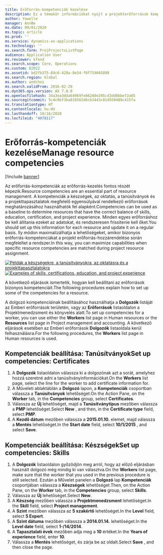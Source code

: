 ```yaml
---
title: Erőforrás-kompetenciák kezelése
description: Ez a témakör információkat nyújt a projekterőforrások kompetenciáinak beállításáról.
author: Yowelle
manager: AnnBe
ms.date: 09/01/2020
ms.topic: article
ms.prod: ''
ms.service: dynamics-ax-applications
ms.technology: ''
ms.search.form: ProjProjectsListPage
audience: Application User
ms.reviewer: kfend
ms.search.scope: Core, Operations
ms.custom: 82022
ms.assetid: bd2fb375-84c6-428a-8e54-f0f719045898
ms.search.region: Global
ms.author: andchoi
ms.search.validFrom: 2016-02-28
ms.dyn365.ops.version: AX 7.0.0
ms.openlocfilehash: 34a3ea3dda64969fe66248e295cd3dd8bbe72a05
ms.sourcegitcommit: 5c4c9bf3ba018562d6cb3443c01d550489c415fa
ms.translationtype: HT
ms.contentlocale: hu-HU
ms.lasthandoff: 10/16/2020
ms.locfileid: "4078117"
---
```

# <a name="manage-resource-competencies"></a><span data-ttu-id="74450-103">Erőforrás-kompetenciák kezelése</span><span class="sxs-lookup"><span data-stu-id="74450-103">Manage resource competencies</span></span>

[!include [banner](../includes/banner.md)]

<span data-ttu-id="74450-104">Az erőforrás-kompetenciák az erőforrás-kezelés fontos részét képezik.</span><span class="sxs-lookup"><span data-stu-id="74450-104">Resource competencies are an essential part of resource management.</span></span> <span data-ttu-id="74450-105">A kompetenciák a készségek, az oktatás, a tanúsítványok és a projekttapasztalatok megfelelő egyensúlyával rendelkező erőforrások meghatározásához használhatók fel alapként.</span><span class="sxs-lookup"><span data-stu-id="74450-105">Competencies can be used as a baseline to determine resources that have the correct balance of skills, education, certification, and project experience.</span></span> <span data-ttu-id="74450-106">Minden egyes erőforráshoz be kell állítania ezeket az adatokat, és rendszeresen frissítenie kell őket.</span><span class="sxs-lookup"><span data-stu-id="74450-106">You should set up this information for each resource and update it on a regular basis.</span></span> <span data-ttu-id="74450-107">Ily módon maximalizálhatja a lehetőségeket, amikor bizonyos erőforrás-kompetenciákat a projekt erőforrás-hozzárendelése során megfeleltet a rendszer.</span><span class="sxs-lookup"><span data-stu-id="74450-107">In this way, you can maximize capabilities when specific resource competencies are matched during project resource assignment.</span></span>

<span data-ttu-id="74450-108">[![Példák a készségekre, a tanúsítványokra, az oktatásra és a projekttapasztalatokra](./media/projectresourcing06-1024x383.jpg)](./media/projectresourcing06.jpg)</span><span class="sxs-lookup"><span data-stu-id="74450-108">[![Examples of skills, certifications, education, and project experience](./media/projectresourcing06-1024x383.jpg)](./media/projectresourcing06.jpg)</span></span>

<span data-ttu-id="74450-109">A következő eljárások ismertetik, hogyan kell beállítani az erőforrások bizonyos kompetenciáit.</span><span class="sxs-lookup"><span data-stu-id="74450-109">The following procedures explain how to set up some of the competencies for a resource.</span></span>

<span data-ttu-id="74450-110">A dolgozó kompetenciáinak beállításához használhatja a **Dolgozók** listáját az Emberi erőforrások területén, vagy az **Erőforrások** listaoldalon a Projektmenedzsment és könyvelés alatt.</span><span class="sxs-lookup"><span data-stu-id="74450-110">To set up competencies for a worker, you can use either the **Workers** list page in Human resources or the **Resources** list page in Project management and accounting.</span></span> <span data-ttu-id="74450-111">A következő eljárások esetében az Emberi erőforrások **Dolgozók** listaoldala kerül felhasználásra.</span><span class="sxs-lookup"><span data-stu-id="74450-111">For the following procedures, the **Workers** list page in Human resources is used.</span></span>

## <a name="set-up-competencies-certificates"></a><span data-ttu-id="74450-112">Kompetenciák beállítása: Tanúsítványok</span><span class="sxs-lookup"><span data-stu-id="74450-112">Set up competencies: Certificates</span></span>

1. <span data-ttu-id="74450-113">A **Dolgozók** listaoldalon válassza ki a dolgozónak azt a sorát, amelyhez hozzá szeretné adni a tanúsítványinformációkat.</span><span class="sxs-lookup"><span data-stu-id="74450-113">On the **Workers** list page, select the line for the worker to add certificate information for.</span></span>
2. <span data-ttu-id="74450-114">A Műveleti ablaktáblán a **Dolgozó** lapon, a **Kompetenciák** csoportban válassza a **Tanúsítványok** lehetőséget.</span><span class="sxs-lookup"><span data-stu-id="74450-114">On the Action Pane, on the **Worker** tab, in the **Competencies** group, select **Certificates**.</span></span>
3. <span data-ttu-id="74450-115">Válassza az **Új** lehetőséget, majd a **Tanúsítványtípus** mezőben válassza a **PMP** lehetőséget.</span><span class="sxs-lookup"><span data-stu-id="74450-115">Select **New** , and then, in the **Certificate type** field, select **PMP**.</span></span>
4. <span data-ttu-id="74450-116">A **Kezdő dátum** mezőben válassza a **2015.01.10.** elemet, majd válassza a **Mentés** lehetőséget.</span><span class="sxs-lookup"><span data-stu-id="74450-116">In the **Start date** field, select **10/1/2015** , and select **Save**.</span></span>

## <a name="set-up-competencies-skills"></a><span data-ttu-id="74450-117">Kompetenciák beállítása: Készségek</span><span class="sxs-lookup"><span data-stu-id="74450-117">Set up competencies: Skills</span></span>

1. <span data-ttu-id="74450-118">A **Dolgozók** listaoldalon győződjön meg arról, hogy az előző eljárásban használt dolgozó még mindig ki van választva.</span><span class="sxs-lookup"><span data-stu-id="74450-118">On the **Workers** list page, make sure that the worker that you used in the previous procedure is still selected.</span></span> <span data-ttu-id="74450-119">Ezután a Művelet panelen a **Dolgozó** lap **Kompetenciák** csoportjában válassza a **Készségek** lehetőséget.</span><span class="sxs-lookup"><span data-stu-id="74450-119">Then, on the Action Pane, on the **Worker** tab, in the **Competencies** group, select **Skills**.</span></span>
2. <span data-ttu-id="74450-120">Válassza az **Új** lehetőséget.</span><span class="sxs-lookup"><span data-stu-id="74450-120">Select **New**.</span></span>
3. <span data-ttu-id="74450-121">A **Készség** mezőben válassza a **Projektmenedzsment** lehetőséget.</span><span class="sxs-lookup"><span data-stu-id="74450-121">In the **Skill** field, select **Project management**.</span></span>
4. <span data-ttu-id="74450-122">A **Szint** mezőben válassza az **5 szakértő** lehetőséget.</span><span class="sxs-lookup"><span data-stu-id="74450-122">In the **Level** field, select **5 Expert**.</span></span>
5. <span data-ttu-id="74450-123">A **Szint dátuma** mezőben válassza a **2014.01.14.** lehetőséget.</span><span class="sxs-lookup"><span data-stu-id="74450-123">In the **Level date** field, select **1-/14/2014**.</span></span>
6. <span data-ttu-id="74450-124">A **Tapasztalati évek** mezőben adja meg a **10** értéket.</span><span class="sxs-lookup"><span data-stu-id="74450-124">In the **Years of experience** field, enter **10**.</span></span>
7. <span data-ttu-id="74450-125">Válassza a **Mentés** lehetőséget, és zárja be az oldalt.</span><span class="sxs-lookup"><span data-stu-id="74450-125">Select **Save** , and then close the page.</span></span>
